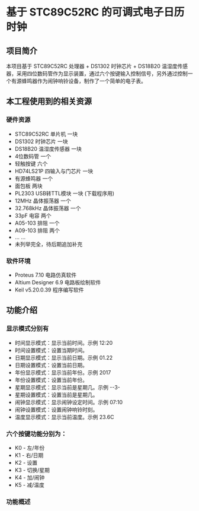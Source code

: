 # 基于 STC89C52RC 的可调式电子日历时钟

## 项目简介

本项目基于 STC89C52RC 处理器 + DS1302 时钟芯片 + DS18B20 温湿度传感器，采用四位数码管作为显示装置，通过六个按键输入控制信号，另外通过控制一个有源蜂鸣器作为闹钟响铃设备，制作了一个简单的电子表。

## 本工程使用到的相关资源

### 硬件资源
- STC89C52RC 单片机 一块
- DS1302 时钟芯片 一块
- DS18B20 温湿度传感器 一块
- 4位数码管 一个
- 轻触按键 六个
- HD74LS21P 四输入与门芯片 一块
- 有源蜂鸣器 一个
- 面包板 两块
- PL2303 USB转TTL模块 一块 (下载程序用)
- 12MHz 晶体振荡器 一个
- 32.768kHz 晶体振荡器 一个
- 33pF 电容 两个
- A05-103 排阻 一个
- A09-103 排阻 两个
- ... ...
- 未列举完全，待后期追加补充

### 软件环境
- Proteus 7.10 电路仿真软件
- Altium Designer 6.9 电路板绘制软件
- Keil v5.20.0.39 程序编写软件

## 功能介绍

### 显示模式分别有
- 时间显示模式：显示当前时间。示例 12:20
- 时间设置模式：设置当期时间。
- 日期显示模式：显示当前日期。示例 01.22
- 日期设置模式：设置当前日期。
- 年份显示模式：显示当前年份。示例 2017
- 年份设置模式：设置当前年份。
- 星期显示模式：显示当前是星期几。示例 --3-
- 星期设置模式：设置当前是星期几。
- 闹钟显示模式：显示闹钟设定时间。示例 07:10
- 闹钟设置模式：设置闹钟响铃时刻。
- 温度显示模式：显示当前温度。示例 23.6C

### 六个按键功能分别为：
- K0 - 左/年份
- K1 - 右/日期
- K2 - 设置
- K3 - 切换/星期
- K4 - 加/闹钟
- K5 - 减/温度

### 功能概述
